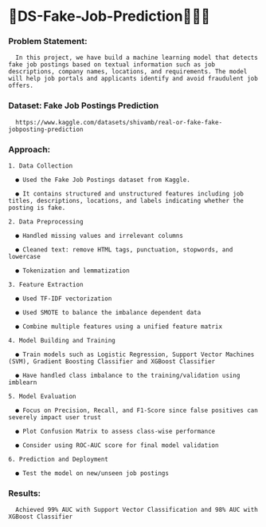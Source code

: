 # 🧰DS-Fake-Job-Prediction✍🏽📑

### Problem Statement:
    
      In this project, we have build a machine learning model that detects fake job postings based on textual information such as job descriptions, company names, locations, and requirements. The model will help job portals and applicants identify and avoid fraudulent job offers.

### Dataset: Fake Job Postings Prediction
      
      https://www.kaggle.com/datasets/shivamb/real-or-fake-fake-jobposting-prediction


### Approach:
    
    1. Data Collection
    
      ●	Used the Fake Job Postings dataset from Kaggle.
      
      ●	It contains structured and unstructured features including job titles, descriptions, locations, and labels indicating whether the posting is fake.
   
    2. Data Preprocessing
      
      ●	Handled missing values and irrelevant columns
      
      ●	Cleaned text: remove HTML tags, punctuation, stopwords, and lowercase
      
      ●	Tokenization and lemmatization
    
    3. Feature Extraction
      
      ●	Used TF-IDF vectorization

      ● Used SMOTE to balance the imbalance dependent data
      
      ●	Combine multiple features using a unified feature matrix
    
    4. Model Building and Training
      
      ●	Train models such as Logistic Regression, Support Vector Machines (SVM), Gradient Boosting Classifier and XGBoost Classifier
      
      ●	Have handled class imbalance to the training/validation using imblearn

    5. Model Evaluation
      
      ●	Focus on Precision, Recall, and F1-Score since false positives can severely impact user trust
      
      ●	Plot Confusion Matrix to assess class-wise performance
      
      ●	Consider using ROC-AUC score for final model validation
    
    6. Prediction and Deployment
      
      ●	Test the model on new/unseen job postings
      
### Results: 
      
      Achieved 99% AUC with Support Vector Classification and 98% AUC with XGBoost Classifier

